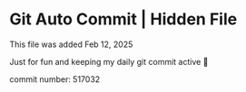 # Git Auto Commit | Hidden File

This file was added Feb 12, 2025

Just for fun and keeping my daily git commit active 🤪

commit number: 517032
